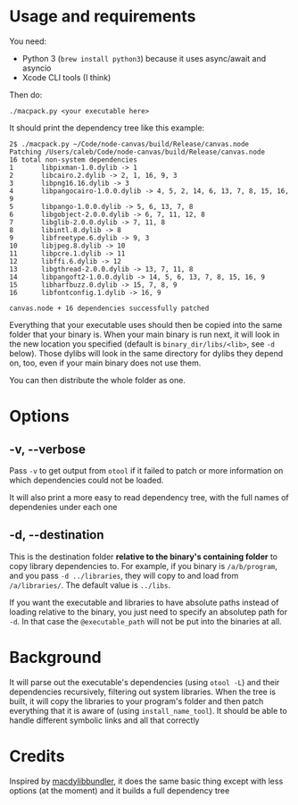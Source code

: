# Usage and requirements

You need:

* Python 3 (`brew install python3`) because it uses async/await and asyncio
* Xcode CLI tools (I think)

Then do:

```
./macpack.py <your executable here>
```

It should print the dependency tree like this example:

```
2$ ./macpack.py ~/Code/node-canvas/build/Release/canvas.node
Patching /Users/caleb/Code/node-canvas/build/Release/canvas.node
16 total non-system dependencies
1       libpixman-1.0.dylib -> 1
2       libcairo.2.dylib -> 2, 1, 16, 9, 3
3       libpng16.16.dylib -> 3
4       libpangocairo-1.0.0.dylib -> 4, 5, 2, 14, 6, 13, 7, 8, 15, 16, 9
5       libpango-1.0.0.dylib -> 5, 6, 13, 7, 8
6       libgobject-2.0.0.dylib -> 6, 7, 11, 12, 8
7       libglib-2.0.0.dylib -> 7, 11, 8
8       libintl.8.dylib -> 8
9       libfreetype.6.dylib -> 9, 3
10      libjpeg.8.dylib -> 10
11      libpcre.1.dylib -> 11
12      libffi.6.dylib -> 12
13      libgthread-2.0.0.dylib -> 13, 7, 11, 8
14      libpangoft2-1.0.0.dylib -> 14, 5, 6, 13, 7, 8, 15, 16, 9
15      libharfbuzz.0.dylib -> 15, 7, 8, 9
16      libfontconfig.1.dylib -> 16, 9

canvas.node + 16 dependencies successfully patched
```

Everything that your executable uses should then be copied into the same folder
that your binary is. When your main binary is run next, it will look in the new
location you specified (default is `binary_dir/libs/<lib>`, see `-d` below).
Those dylibs will look in the same directory for dylibs they depend on, too, even
if your main binary does not use them.

You can then distribute the whole folder as one.

# Options

## -v, --verbose

Pass `-v` to get output from `otool` if it failed to patch or more information on 
which dependencies could not be loaded.

It will also print a more easy to read dependency tree, with the full names of
dependenies under each one

## -d, --destination

This is the destination folder **relative to the binary's containing folder** to
copy library dependencies to. For example, if you binary is `/a/b/program`,
and you pass `-d ../libraries`, they will copy to and load from
`/a/libraries/`. The default value is `../libs`.

If you want the executable and libraries to have absolute paths instead of loading
relative to the binary, you just need to specify an absolutep path for `-d`. In
that case the `@executable_path` will not be put into the binaries at all.

# Background
It will parse out the executable's dependencies (using `otool -L`) and their
dependencies recursively, filtering out system libraries. When the tree
is built, it will copy the libraries to your program's folder and then patch
everything that it is aware of (using `install_name_tool`). It should be able
to handle different symbolic links and all that correctly

# Credits
Inspired by [macdylibbundler](https://github.com/auriamg/macdylibbundler), it does
the same basic thing except with less options (at the moment) and it builds a full
dependency tree

